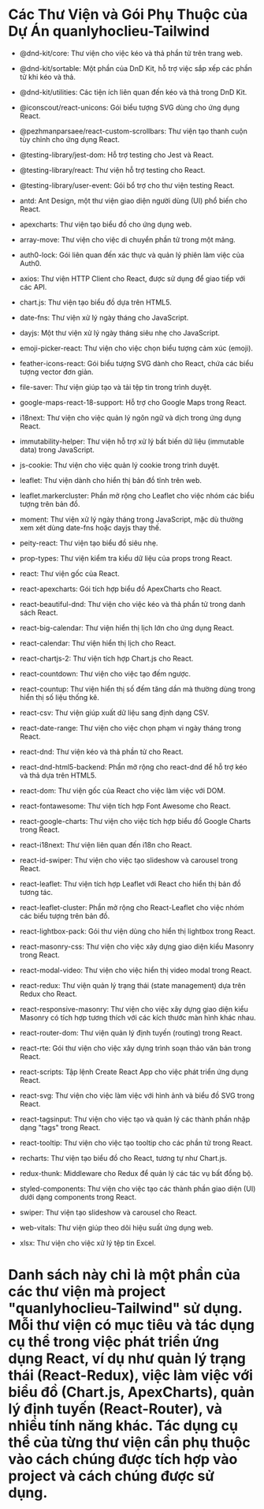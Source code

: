 # Các Thư Viện và Gói Phụ Thuộc của Dự Án quanlyhoclieu-Tailwind

- @dnd-kit/core: Thư viện cho việc kéo và thả phần tử trên trang web.

- @dnd-kit/sortable: Một phần của DnD Kit, hỗ trợ việc sắp xếp các phần tử khi kéo và thả.

- @dnd-kit/utilities: Các tiện ích liên quan đến kéo và thả trong DnD Kit.

- @iconscout/react-unicons: Gói biểu tượng SVG dùng cho ứng dụng React.

- @pezhmanparsaee/react-custom-scrollbars: Thư viện tạo thanh cuộn tùy chỉnh cho ứng dụng React.

- @testing-library/jest-dom: Hỗ trợ testing cho Jest và React.

- @testing-library/react: Thư viện hỗ trợ testing cho React.

- @testing-library/user-event: Gói bổ trợ cho thư viện testing React.

- antd: Ant Design, một thư viện giao diện người dùng (UI) phổ biến cho React.

- apexcharts: Thư viện tạo biểu đồ cho ứng dụng web.

- array-move: Thư viện cho việc di chuyển phần tử trong một mảng.

- auth0-lock: Gói liên quan đến xác thực và quản lý phiên làm việc của Auth0.

- axios: Thư viện HTTP Client cho React, được sử dụng để giao tiếp với các API.

- chart.js: Thư viện tạo biểu đồ dựa trên HTML5.

- date-fns: Thư viện xử lý ngày tháng cho JavaScript.

- dayjs: Một thư viện xử lý ngày tháng siêu nhẹ cho JavaScript.

- emoji-picker-react: Thư viện cho việc chọn biểu tượng cảm xúc (emoji).

- feather-icons-react: Gói biểu tượng SVG dành cho React, chứa các biểu tượng vector đơn giản.

- file-saver: Thư viện giúp tạo và tải tệp tin trong trình duyệt.

- google-maps-react-18-support: Hỗ trợ cho Google Maps trong React.

- i18next: Thư viện cho việc quản lý ngôn ngữ và dịch trong ứng dụng React.

- immutability-helper: Thư viện hỗ trợ xử lý bất biến dữ liệu (immutable data) trong JavaScript.

- js-cookie: Thư viện cho việc quản lý cookie trong trình duyệt.

- leaflet: Thư viện dành cho hiển thị bản đồ tĩnh trên web.

- leaflet.markercluster: Phần mở rộng cho Leaflet cho việc nhóm các biểu tượng trên bản đồ.

- moment: Thư viện xử lý ngày tháng trong JavaScript, mặc dù thường xem xét dùng date-fns hoặc dayjs thay thế.

- peity-react: Thư viện tạo biểu đồ siêu nhẹ.

- prop-types: Thư viện kiểm tra kiểu dữ liệu của props trong React.

- react: Thư viện gốc của React.

- react-apexcharts: Gói tích hợp biểu đồ ApexCharts cho React.

- react-beautiful-dnd: Thư viện cho việc kéo và thả phần tử trong danh sách React.

- react-big-calendar: Thư viện hiển thị lịch lớn cho ứng dụng React.

- react-calendar: Thư viện hiển thị lịch cho React.

- react-chartjs-2: Thư viện tích hợp Chart.js cho React.

- react-countdown: Thư viện cho việc tạo đếm ngược.

- react-countup: Thư viện hiển thị số đếm tăng dần mà thường dùng trong hiển thị số liệu thống kê.

- react-csv: Thư viện giúp xuất dữ liệu sang định dạng CSV.

- react-date-range: Thư viện cho việc chọn phạm vi ngày tháng trong React.

- react-dnd: Thư viện kéo và thả phần tử cho React.

- react-dnd-html5-backend: Phần mở rộng cho react-dnd để hỗ trợ kéo và thả dựa trên HTML5.

- react-dom: Thư viện gốc của React cho việc làm việc với DOM.

- react-fontawesome: Thư viện tích hợp Font Awesome cho React.

- react-google-charts: Thư viện cho việc tích hợp biểu đồ Google Charts trong React.

- react-i18next: Thư viện liên quan đến i18n cho React.

- react-id-swiper: Thư viện cho việc tạo slideshow và carousel trong React.

- react-leaflet: Thư viện tích hợp Leaflet với React cho hiển thị bản đồ tương tác.

- react-leaflet-cluster: Phần mở rộng cho React-Leaflet cho việc nhóm các biểu tượng trên bản đồ.

- react-lightbox-pack: Gói thư viện dùng cho hiển thị lightbox trong React.

- react-masonry-css: Thư viện cho việc xây dựng giao diện kiểu Masonry trong React.

- react-modal-video: Thư viện cho việc hiển thị video modal trong React.

- react-redux: Thư viện quản lý trạng thái (state management) dựa trên Redux cho React.

- react-responsive-masonry: Thư viện cho việc xây dựng giao diện kiểu Masonry có tích hợp tương thích với các kích thước màn hình khác nhau.

- react-router-dom: Thư viện quản lý định tuyến (routing) trong React.

- react-rte: Gói thư viện cho việc xây dựng trình soạn thảo văn bản trong React.

- react-scripts: Tập lệnh Create React App cho việc phát triển ứng dụng React.

- react-svg: Thư viện cho việc làm việc với hình ảnh và biểu đồ SVG trong React.

- react-tagsinput: Thư viện cho việc tạo và quản lý các thành phần nhập dạng "tags" trong React.

- react-tooltip: Thư viện cho việc tạo tooltip cho các phần tử trong React.

- recharts: Thư viện tạo biểu đồ cho React, tương tự như Chart.js.

- redux-thunk: Middleware cho Redux để quản lý các tác vụ bất đồng bộ.

- styled-components: Thư viện cho việc tạo các thành phần giao diện (UI) dưới dạng components trong React.

- swiper: Thư viện tạo slideshow và carousel cho React.

- web-vitals: Thư viện giúp theo dõi hiệu suất ứng dụng web.

- xlsx: Thư viện cho việc xử lý tệp tin Excel.

# Danh sách này chỉ là một phần của các thư viện mà project "quanlyhoclieu-Tailwind" sử dụng. Mỗi thư viện có mục tiêu và tác dụng cụ thể trong việc phát triển ứng dụng React, ví dụ như quản lý trạng thái (React-Redux), việc làm việc với biểu đồ (Chart.js, ApexCharts), quản lý định tuyến (React-Router), và nhiều tính năng khác. Tác dụng cụ thể của từng thư viện cần phụ thuộc vào cách chúng được tích hợp vào project và cách chúng được sử dụng.
